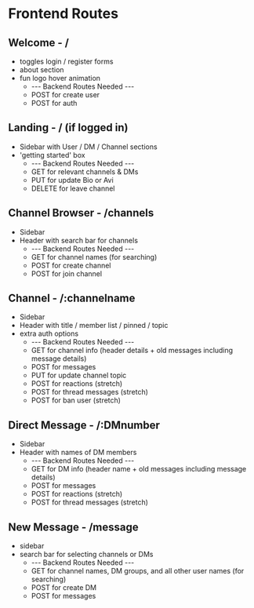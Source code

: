 # Frontend Routes

## Welcome - /
  * toggles login / register forms
  * about section
  * fun logo hover animation
    * --- Backend Routes Needed ---
    * POST for create user
    * POST for auth
## Landing - / (if logged in)
  * Sidebar with User / DM / Channel sections
  * 'getting started' box
    * --- Backend Routes Needed ---
    * GET for relevant channels & DMs
    * PUT for update Bio or Avi
    * DELETE for leave channel
## Channel Browser - /channels
  * Sidebar
  * Header with search bar for channels
    * --- Backend Routes Needed ---
    * GET for channel names (for searching)
    * POST for create channel
    * POST for join channel
## Channel - /:channelname
  * Sidebar
  * Header with title / member list / pinned / topic
  * extra auth options
    * --- Backend Routes Needed ---
    * GET for channel info (header details + old messages including message details)
    * POST for messages
    * PUT for update channel topic
    * POST for reactions (stretch)
    * POST for thread messages (stretch)
    * POST for ban user (stretch)
## Direct Message - /:DMnumber
  * Sidebar
  * Header with names of DM members
    * --- Backend Routes Needed ---
    * GET for DM info (header name + old messages including message details)
    * POST for messages
    * POST for reactions (stretch)
    * POST for thread messages (stretch)
## New Message - /message
  * sidebar
  * search bar for selecting channels or DMs
    * --- Backend Routes Needed ---
    * GET for channel names, DM groups, and all other user names (for searching)
    * POST for create DM
    * POST for messages
